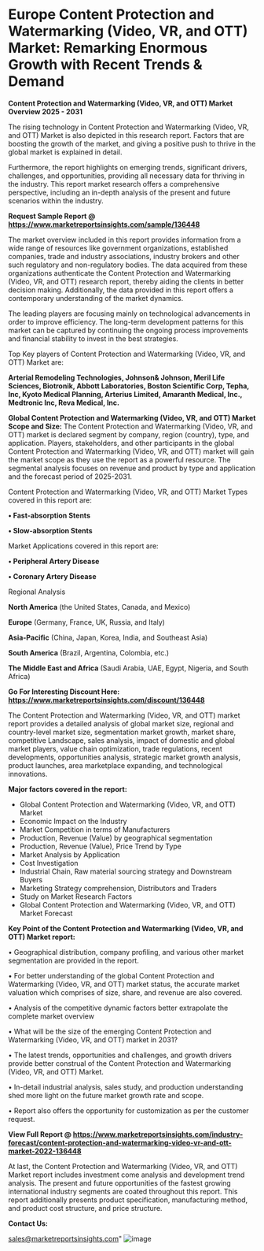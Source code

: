 # Europe Content Protection and Watermarking (Video, VR, and OTT) Market: Remarking Enormous Growth with Recent Trends & Demand

<Strong> Content Protection and Watermarking (Video, VR, and OTT) Market Overview 2025 - 2031</strong>

The rising technology in Content Protection and Watermarking (Video, VR, and OTT) Market is also depicted in this research report. Factors that are boosting the growth of the market, and giving a positive push to thrive in the global market is explained in detail.

Furthermore, the report highlights on emerging trends, significant drivers, challenges, and opportunities, providing all necessary data for thriving in the industry. This report market research offers a comprehensive perspective, including an in-depth analysis of the present and future scenarios within the industry.

<strong>Request Sample Report @ <a href=https://www.marketreportsinsights.com/sample/136448>https://www.marketreportsinsights.com/sample/136448</a></strong>

The market overview included in this report provides information from a wide range of resources like government organizations, established companies, trade and industry associations, industry brokers and other such regulatory and non-regulatory bodies. The data acquired from these organizations authenticate the Content Protection and Watermarking (Video, VR, and OTT) research report, thereby aiding the clients in better decision making. Additionally, the data provided in this report offers a contemporary understanding of the market dynamics.

The leading players are focusing mainly on technological advancements in order to improve efficiency. The long-term development patterns for this market can be captured by continuing the ongoing process improvements and financial stability to invest in the best strategies.

Top Key players of Content Protection and Watermarking (Video, VR, and OTT) Market are:

<strong>Arterial Remodeling Technologies, Johnson& Johnson, Meril Life Sciences, Biotronik, Abbott Laboratories, Boston Scientific Corp, Tepha, Inc, Kyoto Medical Planning, Arterius Limited, Amaranth Medical, Inc., Medtronic Inc, Reva Medical, Inc.</strong>

<strong><b>Global Content Protection and Watermarking (Video, VR, and OTT) Market Scope and Size:</b></strong>
The Content Protection and Watermarking (Video, VR, and OTT) market is declared segment by company, region (country), type, and application. Players, stakeholders, and other participants in the global Content Protection and Watermarking (Video, VR, and OTT) market will gain the market scope as they use the report as a powerful resource. The segmental analysis focuses on revenue and product by type and application and the forecast period of 2025-2031.

Content Protection and Watermarking (Video, VR, and OTT) Market Types covered in this report are:

<strong>• Fast-absorption Stents

• Slow-absorption Stents</strong>

Market Applications covered in this report are:

<strong>• Peripheral Artery Disease

• Coronary Artery Disease</strong> 

Regional Analysis

<strong>North America</strong> (the United States, Canada, and Mexico)

<strong>Europe</strong> (Germany, France, UK, Russia, and Italy)

<strong>Asia-Pacific</strong> (China, Japan, Korea, India, and Southeast Asia)

<strong>South America</strong> (Brazil, Argentina, Colombia, etc.)

<strong>The Middle East and Africa</strong> (Saudi Arabia, UAE, Egypt, Nigeria, and South Africa)

<strong>Go For Interesting Discount Here: <a href=https://www.marketreportsinsights.com/discount/136448>https://www.marketreportsinsights.com/discount/136448</a></strong>

The Content Protection and Watermarking (Video, VR, and OTT) market report provides a detailed analysis of global market size, regional and country-level market size, segmentation market growth, market share, competitive Landscape, sales analysis, impact of domestic and global market players, value chain optimization, trade regulations, recent developments, opportunities analysis, strategic market growth analysis, product launches, area marketplace expanding, and technological innovations.

<strong><b>Major factors covered in the report:</b></strong>
<ul>
  <li>Global Content Protection and Watermarking (Video, VR, and OTT) Market </li>
  <li>Economic Impact on the Industry</li>
  <li>Market Competition in terms of Manufacturers</li>
  <li>Production, Revenue (Value) by geographical segmentation</li>
  <li>Production, Revenue (Value), Price Trend by Type</li>
  <li>Market Analysis by Application</li>
  <li>Cost Investigation</li>
  <li>Industrial Chain, Raw material sourcing strategy and Downstream Buyers</li>
  <li>Marketing Strategy comprehension, Distributors and Traders</li>
  <li>Study on Market Research Factors</li>
  <li>Global Content Protection and Watermarking (Video, VR, and OTT) Market Forecast</li>
</ul>

<strong><b>Key Point of the Content Protection and Watermarking (Video, VR, and OTT) Market report:</b></strong>

• Geographical distribution, company profiling, and various other market segmentation are provided in the report.

• For better understanding of the global Content Protection and Watermarking (Video, VR, and OTT) market status, the accurate market valuation which comprises of size, share, and revenue are also covered.

• Analysis of the competitive dynamic factors better extrapolate the complete market overview

• What will be the size of the emerging Content Protection and Watermarking (Video, VR, and OTT) market in 2031?

• The latest trends, opportunities and challenges, and growth drivers provide better construal of the Content Protection and Watermarking (Video, VR, and OTT) Market.

• In-detail industrial analysis, sales study, and production understanding shed more light on the future market growth rate and scope.

• Report also offers the opportunity for customization as per the customer request.

<strong><b>View Full Report @ <a href=https://www.marketreportsinsights.com/industry-forecast/content-protection-and-watermarking-video-vr-and-ott-market-2022-136448>https://www.marketreportsinsights.com/industry-forecast/content-protection-and-watermarking-video-vr-and-ott-market-2022-136448</a></b></strong>


At last, the Content Protection and Watermarking (Video, VR, and OTT) Market report includes investment come analysis and development trend analysis. The present and future opportunities of the fastest growing international industry segments are coated throughout this report. This report additionally presents product specification, manufacturing method, and product cost structure, and price structure.

<strong>Contact Us:</strong>

sales@marketreportsinsights.com"
![image](https://github.com/user-attachments/assets/3beb47b0-9dab-4808-b7b0-eb786c122c8c)

